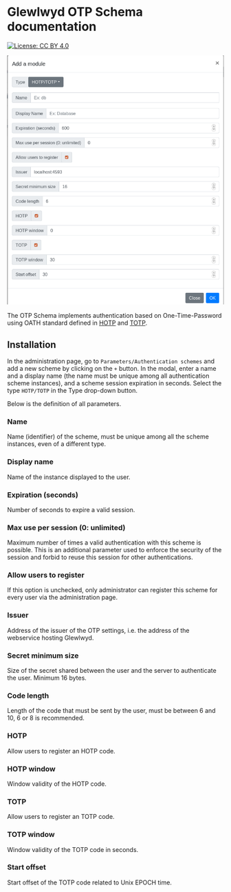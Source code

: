 # Glewlwyd OTP Schema documentation

[![License: CC BY 4.0](https://licensebuttons.net/l/by/4.0/80x15.png)](https://creativecommons.org/licenses/by/4.0/)

![scheme-otp](screenshots/scheme-otp.png)

The OTP Schema implements authentication based on One-Time-Password using OATH standard defined in [HOTP](https://tools.ietf.org/html/rfc4226) and [TOTP](https://tools.ietf.org/html/rfc6238).

## Installation

In the administration page, go to `Parameters/Authentication schemes` and add a new scheme by clicking on the `+` button. In the modal, enter a name and a display name (the name must be unique among all authentication scheme instances), and a scheme session expiration in seconds.
Select the type `HOTP/TOTP` in the Type drop-down button.

Below is the definition of all parameters.

### Name

Name (identifier) of the scheme, must be unique among all the scheme instances, even of a different type.

### Display name

Name of the instance displayed to the user.

### Expiration (seconds)

Number of seconds to expire a valid session.

### Max use per session (0: unlimited)

Maximum number of times a valid authentication with this scheme is possible. This is an additional parameter used to enforce the security of the session and forbid to reuse this session for other authentications.

### Allow users to register

If this option is unchecked, only administrator can register this scheme for every user via the administration page.

### Issuer

Address of the issuer of the OTP settings, i.e. the address of the webservice hosting Glewlwyd.

### Secret minimum size

Size of the secret shared between the user and the server to authenticate the user. Minimum 16 bytes.

### Code length

Length of the code that must be sent by the user, must be between 6 and 10, 6 or 8 is recommended.

### HOTP

Allow users to register an HOTP code.

### HOTP window

Window validity of the HOTP code.

### TOTP

Allow users to register an TOTP code.

### TOTP window

Window validity of the TOTP code in seconds.

### Start offset

Start offset of the TOTP code related to Unix EPOCH time.
